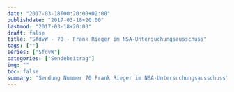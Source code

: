 ```yaml
---
date: "2017-03-18T00:20:00+02:00"
publishdate: "2017-03-18+20:00"
lastmod: "2017-03-18+20:00"
draft: false
title: "SfdvW - 70 - Frank Rieger im NSA-Untersuchungsausschuss"
tags: [""]
series: ["SfdvW"]
categories: ["Sendebeitrag"]
img: ""
toc: false
summary: "Sendung Nummer 70 Frank Rieger im NSA-Untersuchungsausschuss"
---
```


<div id="example"></div>
<script src="https://cdn.podlove.org/web-player/embed.js"></script>

<script>
  podlovePlayer('#example', '/blog/sfdvw70.json');
</script>
